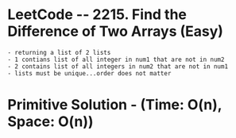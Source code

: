 # LeetCode -- 2215. Find the Difference of Two Arrays (Easy)

    - returning a list of 2 lists
    - 1 contians list of all integer in num1 that are not in num2
    - 2 contains list of all integers in num2 that are not in num1
    - lists must be unique...order does not matter


# Primitive Solution - (Time: O(n), Space: O(n))